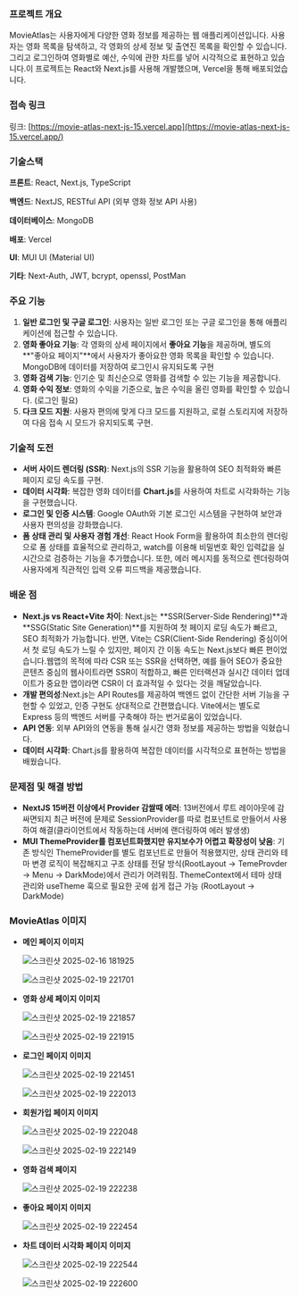### 프로젝트 개요

MovieAtlas는 사용자에게 다양한 영화 정보를 제공하는 웹 애플리케이션입니다. 사용자는 영화 목록을 탐색하고, 각 영화의 상세 정보 및 출연진 목록을 확인할 수 있습니다. 그리고 로그인하여 영화별로 예산, 수익에 관한 차트를 넣어 시각적으로 표현하고 있습니다.이 프로젝트는 React와 Next.js를 사용해 개발했으며, Vercel을 통해 배포되었습니다.

### 접속 링크

링크: [https://movie-atlas-next-js-15.vercel.app](https://movie-atlas-next-js-15.vercel.app/)

### 기술스택

**프론트**: React, Next.js, TypeScript

**백엔드**: NextJS, RESTful API (외부 영화 정보 API 사용)

**데이터베이스**: MongoDB

**배포**: Vercel

**UI**: MUI UI (Material UI)

**기타**: Next-Auth, JWT, bcrypt, openssl, PostMan

### **주요 기능**

1. **일반 로그인 및 구글 로그인**: 사용자는 일반 로그인 또는 구글 로그인을 통해 애플리케이션에 접근할 수 있습니다.
2. **영화 좋아요 기능**: 각 영화의 상세 페이지에서 **좋아요 기능**을 제공하며, 별도의 **"좋아요 페이지"**에서 사용자가 좋아요한 영화 목록을 확인할 수 있습니다. MongoDB에 데이터를 저장하여 로그인시 유지되도록 구현
3. **영화 검색 기능**: 인기순 및 최신순으로 영화를 검색할 수 있는 기능을 제공합니다.
4. **영화 수익 정보**: 영화의 수익을 기준으로, 높은 수익을 올린 영화를 확인할 수 있습니다. (로그인 필요)
5. **다크 모드 지원**: 사용자 편의에 맞게 다크 모드를 지원하고, 로컬 스토리지에 저장하여 다음 접속 시 모드가 유지되도록 구현.

### **기술적 도전**

- **서버 사이드 렌더링 (SSR)**: Next.js의 SSR 기능을 활용하여 SEO 최적화와 빠른 페이지 로딩 속도를 구현.
- **데이터 시각화**: 복잡한 영화 데이터를 **Chart.js**를 사용하여 차트로 시각화하는 기능을 구현했습니다.
- **로그인 및 인증 시스템**: Google OAuth와 기본 로그인 시스템을 구현하여 보안과 사용자 편의성을 강화했습니다.
- **폼 상태 관리 및 사용자 경험 개선**: React Hook Form을 활용하여 최소한의 렌더링으로 폼 상태를 효율적으로 관리하고, watch를 이용해 비밀번호 확인 입력값을 실시간으로 검증하는 기능을 추가했습니다. 또한, 에러 메시지를 동적으로 렌더링하여 사용자에게 직관적인 입력 오류 피드백을 제공했습니다.
### **배운 점**

- **Next.js vs React+Vite 차이**: Next.js는 **SSR(Server-Side Rendering)**과 **SSG(Static Site Generation)**를 지원하여 첫 페이지 로딩 속도가 빠르고, SEO 최적화가 가능합니다. 반면, Vite는 CSR(Client-Side Rendering) 중심이어서 첫 로딩 속도가 느릴 수 있지만, 페이지 간 이동 속도는 Next.js보다 빠른 편이었습니다.웹앱의 목적에 따라 CSR 또는 SSR을 선택하면, 예를 들어 SEO가 중요한 콘텐츠 중심의 웹사이트라면 SSR이 적합하고, 빠른 인터랙션과 실시간 데이터 업데이트가 중요한 앱이라면 CSR이 더 효과적일 수 있다는 것을 깨달았습니다.
- **개발 편의성**:Next.js는 API Routes를 제공하여 백엔드 없이 간단한 서버 기능을 구현할 수 있었고, 인증 구현도 상대적으로 간편했습니다. Vite에서는 별도로 Express 등의 백엔드 서버를 구축해야 하는 번거로움이 있었습니다.
- **API 연동**: 외부 API와의 연동을 통해 실시간 영화 정보를 제공하는 방법을 익혔습니다.
- **데이터 시각화**: Chart.js를 활용하여 복잡한 데이터를 시각적으로 표현하는 방법을 배웠습니다.

### **문제점 및 해결 방법**
- **NextJS 15버전 이상에서 Provider 감쌀때 에러**: 13버전에서 루트 레이아웃에 감싸면되지 최근 버전에 문제로 SessionProvider를 따로 컴포넌트로 만들어서 사용하여 해결(클라이언트에서 작동하는데 서버에 랜더링하여 에러 발생생) 
- **MUI ThemeProvider를 컴포넌트화했지만 유지보수가 어렵고 확장성이 낮음**: 기존 방식인 ThemeProvider를 별도 컴포넌트로 만들어 적용했지만, 상태 관리와 테마 변경 로직이 복잡해지고 구조 상태를 전달 방식(RootLayout -> TemeProvder -> Menu -> DarkMode)에서 관리가 어려워짐. ThemeContext에서 테마 상태 관리와 useTheme 훅으로 필요한 곳에 쉽게 접근 가능 (RootLayout ->  DarkMode)


### MovieAtlas 이미지

- **메인 페이지 이미지**

    ![스크린샷 2025-02-16 181925](https://github.com/user-attachments/assets/1d4ccf6f-cf02-434c-8e01-d21741dddb55)

    ![스크린샷 2025-02-19 221701](https://github.com/user-attachments/assets/ba2d6d80-fcac-480a-b828-3ee088e62254)

- **영화 상세 페이지 이미지**
    
    ![스크린샷 2025-02-19 221857](https://github.com/user-attachments/assets/ff40f3c7-509f-410a-99f7-83fb45732d29)

    ![스크린샷 2025-02-19 221915](https://github.com/user-attachments/assets/e4e0c22b-a44e-457b-9a89-4e2181455a37)

- **로그인 페이지 이미지**
    
    ![스크린샷 2025-02-19 221451](https://github.com/user-attachments/assets/34726f63-534d-4351-88e5-e623e983880c)

    ![스크린샷 2025-02-19 222013](https://github.com/user-attachments/assets/e809ccae-be15-4701-bee8-471b013b2f1c)


- **회원가입 페이지 이미지**

    ![스크린샷 2025-02-19 222048](https://github.com/user-attachments/assets/9aeff410-d7d9-4161-afd3-f825fa766549)

    ![스크린샷 2025-02-19 222149](https://github.com/user-attachments/assets/2cb28a3b-efeb-47ae-87db-daef833bb3b6)

- **영화 검색 페이지**
    
    ![스크린샷 2025-02-19 222238](https://github.com/user-attachments/assets/d3a93dc3-62a4-4c14-b1fd-655f7a88ca0f)


- **좋아요 페이지 이미지**

    ![스크린샷 2025-02-19 222454](https://github.com/user-attachments/assets/239f6e22-128d-4d23-8c59-de5106e57add)

- **차트 데이터 시각화 페이지 이미지**

    ![스크린샷 2025-02-19 222544](https://github.com/user-attachments/assets/e5ffdd84-5834-4f1f-a551-b704bb6ce5e3)

    ![스크린샷 2025-02-19 222600](https://github.com/user-attachments/assets/0eeaf4ed-bacb-4d98-8b2d-ff457fd597d8)
